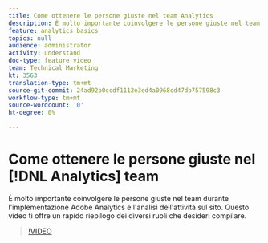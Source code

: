 ```yaml
---
title: Come ottenere le persone giuste nel team Analytics
description: È molto importante coinvolgere le persone giuste nel team durante l'implementazione  Adobe Analytics e l'analisi dell'attività sul sito. Questo video ti offre un rapido riepilogo dei diversi ruoli che desideri compilare.
feature: analytics basics
topics: null
audience: administrator
activity: understand
doc-type: feature video
team: Technical Marketing
kt: 3563
translation-type: tm+mt
source-git-commit: 24ad92b0ccdf1112e3ed4a0968cd47db757598c3
workflow-type: tm+mt
source-wordcount: '0'
ht-degree: 0%

---
```



# Come ottenere le persone giuste nel [!DNL Analytics] team

È molto importante coinvolgere le persone giuste nel team durante l&#39;implementazione  Adobe Analytics e l&#39;analisi dell&#39;attività sul sito. Questo video ti offre un rapido riepilogo dei diversi ruoli che desideri compilare.

>[!VIDEO](https://video.tv.adobe.com/v/28756/?quality=12)
